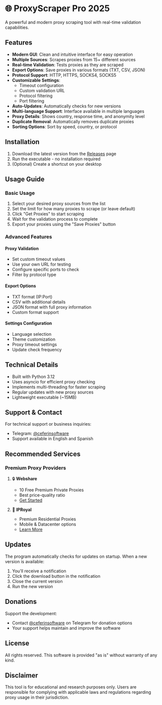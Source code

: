 # 🌐 ProxyScraper Pro 2025

A powerful and modern proxy scraping tool with real-time validation capabilities.

## Features

- **Modern GUI**: Clean and intuitive interface for easy operation
- **Multiple Sources**: Scrapes proxies from 15+ different sources
- **Real-time Validation**: Tests proxies as they are scraped
- **Export Options**: Save proxies in various formats (TXT, CSV, JSON)
- **Protocol Support**: HTTP, HTTPS, SOCKS4, SOCKS5
- **Customizable Settings**: 
  - Timeout configuration
  - Custom validation URL
  - Protocol filtering
  - Port filtering
- **Auto-Updates**: Automatically checks for new versions
- **Multi-language Support**: Interface available in multiple languages
- **Proxy Details**: Shows country, response time, and anonymity level
- **Duplicate Removal**: Automatically removes duplicate proxies
- **Sorting Options**: Sort by speed, country, or protocol

## Installation

1. Download the latest version from the [Releases](https://github.com/terranewhsell/ProxyScrapePro2025/releases) page
2. Run the executable - no installation required
3. (Optional) Create a shortcut on your desktop

## Usage Guide

### Basic Usage
1. Select your desired proxy sources from the list
2. Set the limit for how many proxies to scrape (or leave default)
3. Click "Get Proxies" to start scraping
4. Wait for the validation process to complete
5. Export your proxies using the "Save Proxies" button

### Advanced Features

#### Proxy Validation
- Set custom timeout values
- Use your own URL for testing
- Configure specific ports to check
- Filter by protocol type

#### Export Options
- TXT format (IP:Port)
- CSV with additional details
- JSON format with full proxy information
- Custom format support

#### Settings Configuration
- Language selection
- Theme customization
- Proxy timeout settings
- Update check frequency

## Technical Details

- Built with Python 3.12
- Uses asyncio for efficient proxy checking
- Implements multi-threading for faster scraping
- Regular updates with new proxy sources
- Lightweight executable (~15MB)

## Support & Contact

For technical support or business inquiries:
- Telegram: [@ceferinsoftware](https://t.me/ceferinsoftware)
- Support available in English and Spanish

## Recommended Services

### Premium Proxy Providers
1. 🔒 **Webshare**
   - 10 Free Premium Private Proxies
   - Best price-quality ratio
   - [Get Started](https://www.webshare.io/?referral_code=tyxqsy7b8w7q)

2. 🚀 **IPRoyal**
   - Premium Residential Proxies
   - Mobile & Datacenter options
   - [Learn More](https://iproyal.com/?r=749162)

## Updates

The program automatically checks for updates on startup. When a new version is available:
1. You'll receive a notification
2. Click the download button in the notification
3. Close the current version
4. Run the new version

## Donations

Support the development:
- Contact [@ceferinsoftware](https://t.me/ceferinsoftware) on Telegram for donation options
- Your support helps maintain and improve the software

## License

All rights reserved. This software is provided "as is" without warranty of any kind.

## Disclaimer

This tool is for educational and research purposes only. Users are responsible for complying with applicable laws and regulations regarding proxy usage in their jurisdiction. 
